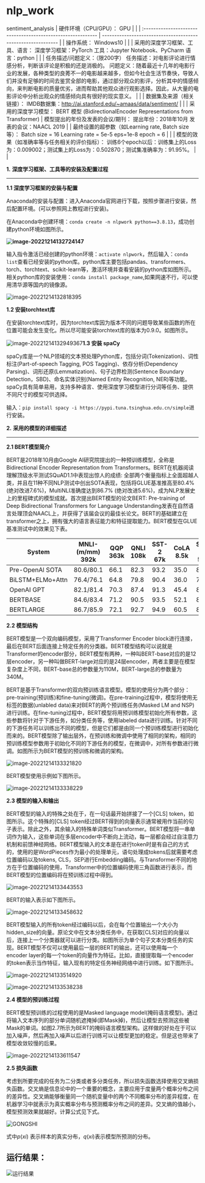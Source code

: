 # nlp_work
sentiment_analysis
| 硬件环境（CPU/GPU）：  GPU                                   |                                                              |
| :----------------------------------------------------------- | ------------------------------------------------------------ |
| 操作系统：  Windows10                                        |                                                              |
| 采用的深度学习框架、工具、语言：  深度学习框架：PyTorch  工具：Jupyter Notebook、PyCharm  语言：python |                                                              |
| 任务描述/问题定义：（限200字）  任务描述：对电影评论进行情感分析，判断该评论是积极的还是消极的。  问题定义：随着最近十几年的电影行业的发展，各种类型的良莠不一的电影越来越多，但如今社会生活节奏快，导致人们并没有足够的时间去鉴赏全部的电影，通过部分观众的影评，分析其中的情感倾向，来判断电影的质量优劣，进而帮助其他观众进行观影选择。因此，从大量的电影评论中分析出观众的情感倾向具有很好的现实意义。 |                                                              |
| 数据集及来源（相关链接）：  IMDB数据集：http://ai.stanford.edu/~amaas/data/sentiment/ |                                                              |
| 采用的深度学习模型：  BERT 模型  (BidirectionalEncoder Representations from  Transformer) | 模型提出的年份及发表的会议/期刊：  提出年份：2018年10月  发表的会议：NAACL 2019 |
| 最终设置的超参数（如Learning rate, Batch size等）：  Batch  size = 16  Learning  rate = 5e-5  eps=1e-8  epoch  = 6 |                                                              |
| 模型的效果（如准确率等与任务相关的评价指标）：  训练6个epoch以后：训练集上的Loss为：0.009002；测试集上的Loss为：0.502870；测试集准确率为：91.95%。 |                                                              |

**1.**   **深度学习框架、工具等的安装及配置过程**

------

**1.1 深度学习框架的安装与配置**

Anaconda的安装与配置：进入Anaconda官网进行下载，按照步骤进行安装，然后配置环境。(可以参照网上教程进行安装)。

在Anaconda中创建环境：`conda create -n nlpwork python==3.8.13`，成功创建python环境如图所示。

**![image-20221214132724147](E:\typora\笔记\img\image-20221214132724147.png)**

输入指令激活已经创建的python环境：`activate nlpwork`，然后输入：`conda list`查看已经安装的python库。python库主要包括pandas、transformers、torch、torchtext、scikit-learn等，激活环境并查看安装的python库如图所示。相关python库的安装使用：`conda install package_name`,如果网速不行，可以使用清华源等国内的镜像源。

![image-20221214132818395](E:\typora\笔记\img\image-20221214132818395.png)

**1.2 安装torchtext库**

在安装torchtext库时，因为torchtext库因为版本不同的问题导致某些函数的所在位置可能会发生变化。所以尽可能安装torchtext库的版本为0.9.0。如图所示。

![image-20221214132949367](E:\typora\笔记\img\image-20221214132949367.png)**1.3 安装 spaCy**

spaCy库是一个NLP领域的文本预处理Python库，包括分词(Tokenization)、词性标注(Part-of-speech Tagging, POS Tagging)、依存分析(Dependency Parsing)、词形还原(Lemmatization)、句子边界检测(Sentence Boundary Detection，SBD)、命名实体识别(Named Entity Recognition, NER)等功能。spaCy具有简单易用，支持多种语言、使用深度学习模型进行分词等任务、提供不同尺寸的模型可供选择。

输入：`pip install spacy -i https://pypi.tuna.tsinghua.edu.cn/simple`进行安装。

**2.**  **采用的模型的详细描述**

------

**2.1 BERT模型简介**

BERT是2018年10月由Google AI研究院提出的一种预训练模型，全称是Bidirectional Encoder Representation from Transformers。BERT在机器阅读理解顶级水平测试SQuAD1.1中表现出惊人的成绩: 全部两个衡量指标上全面超越人类，并且在11种不同NLP测试中创出SOTA表现，包括将GLUE基准推高至80.4% (绝对改进7.6%)，MultiNLI准确度达到86.7% (绝对改进5.6%)，成为NLP发展史上的里程碑式的模型成就。首次提出BERT模型的论文BERT: Pre-training of Deep Bidirectional Transformers for Language Understanding发表在自然语言处理顶会NAACL上，并获得了该届会议的最佳长论文。BERT的基础建立在transformer之上，拥有强大的语言表征能力和特征提取能力。BERT模型在GLUE基准测试中的效果见下表。

| System           | MNLI-(m/mm)  392k | QQP  363k | QNLI  108k | SST-2  67k | CoLA  8.5k | STS-B  5.7k | MRPC  3.5k | RTE  2.5k | Average |
| ---------------- | ----------------- | --------- | ---------- | ---------- | ---------- | ----------- | ---------- | --------- | :------ |
| Pre-OpenAl SOTA  | 80.6/80.1         | 66.1      | 82.3       | 93.2       | 35.0       | 81.0        | 86.0       | 61.7      | 74.0    |
| BiLSTM+ELMo+Attn | 76.4/76.1         | 64.8      | 79.8       | 90.4       | 36.0       | 73.3        | 84.9       | 56.8      | 71.0    |
| OpenAI GPT       | 82.1/81.4         | 70.3      | 87.4       | 91.3       | 45.4       | 80.0        | 82.3       | 56.0      | 75.1    |
| BERTBASE         | 84.6/83.4         | 71.2      | 90.5       | 93.5       | 52.1       | 85.8        | 88.9       | 66.4      | 79.6    |
| BERTLARGE        | 86.7/85.9         | 72.1      | 92.7       | 94.9       | 60.5       | 86.5        | 89.3       | 70.1      | 82.1    |

**2.2 模型结构**

BERT模型是一个双向编码模型，采用了Transformer Encoder block进行连接，最后在BERT后面连接上特定任务的分类器。BERT模型结构可以说就是Transformer的encoder部分，BERT模型有两种，一种叫BERT-base对应的是12层encoder，另一种叫做BERT-large对应的是24层encoder，两者主要是在模型复杂度上不同，BERT-base总的参数量为110M，BERT-large总的参数量为340M。

BERT是基于Transformer的双向预训练语言模型。模型的使用分为两个部分：pre-training(预训练)和fine-tuning(微调)。在pre-training过程中，模型将使用无标签的数据(unlabled data)来对BERT的两个预训练任务(Masked LM and NSP)进行训练。在fine-tuning过程中，BERT模型将用预训练模型初始化所有参数，这些参数将针对于下游任务，如分类任务等，使用labeled data进行训练。针对不同的下游任务可以训练出不同的模型，但是它们都是由同一个预训练模型进行初始化而来的。BERT模型除了输出层外，在预训练和微调中使用了相同的架构，相同的预训练模型参数用于初始化不同的下游任务的模型，在微调中，对所有参数进行微调。如图所示为BERT模型的预训练和微调的架构。

![image-20221214133321820](E:\typora\笔记\img\image-20221214133321820.png)

BERT模型使用示例如下图所示。

![image-20221214133338229](E:\typora\笔记\img\image-20221214133338229.png)

**2.3 模型的输入和输出**

BERT模型的输入的特殊之处在于，在一句话最开始拼接了一个[CLS] token，如图所示。这个特殊的[CLS] token经过BERT得到的向量表示通常被用作当前的句子表示。除此之外，其余输入的特殊单词类似Transformer。BERT模型将一串单词作为输入，这些单词在多层encoder中不断向上流动，每一层都会经过自注意力机制和前馈神经网络。BERT模型输入的文本是在进行token时是有自己的方式的，使用的是WordPieces作为最小的处理单元，语句处理成tokens后就需要考虑位置编码以及tokens, CLS，SEP进行Embedding编码。与Transformer不同的地方在于位置编码的使用，Transformer中的位置编码使用三角函数进行表示，而BERT模型的位置编码将在预训练过程中得到。

![image-20221214133443553](E:\typora\笔记\img\image-20221214133443553.png)

BERT的输入表示如下图所示。

![image-20221214133458632](E:\typora\笔记\img\image-20221214133458632.png)

BERT模型输入的所有token经过编码以后，会在每个位置输出一个大小为hidden_size的向量。原论文中在文本分类任务中，在获取[CLS]对应的向量以后，连接上一个分类器就可以进行分类。如图所示为单个句子文本分类任务的实现。BERT模型不仅可以使用最后一层的BERT的输出，还可以使用每一个encoder layer的每一个token的向量作为特征。比如，直接提取每一个encoder的token表示当作特征，输入现有的特定任务神经网络中进行训练。如下图所示。

![image-20221214133514920](E:\typora\笔记\img\image-20221214133514920.png)

![image-20221214133538238](E:\typora\笔记\img\image-20221214133538238.png)

**2.4 模型的预训练过程**

BERT模型预训练的过程使用的是Masked language model(掩码语言模型)。通过将输入文本序列的部分单词随机遮掩掉(即Mask掉)，然后让模型去预测这些被Mask的单词。如图2.7所示为BERT的掩码语言模型架构。这样做的好处在于可以加入噪声，然后再加入噪声以后进行训练可以让模型更加的稳定。但是这也带来了模型收敛较慢的后果。

![image-20221214133611547](E:\typora\笔记\img\image-20221214133611547.png)

**2.5 损失函数**

考虑到所要完成的任务为二分类或者多分类任务，所以损失函数选择使用交叉熵损失函数。交叉熵是信息论中的一个重要的概念，主要应用于度量两个概率分布之间的差异性。交叉熵能够衡量同一个随机变量中的两个不同概率分布的差异程度，在机器学习中就表示为真实概率分布与预测概率分布之间的差异。交叉熵的值越小，模型预测效果就越好。计算公式见下式。

![GONGSHI](E:\typora\笔记\img\GONGSHI.png)

式中$p(xi)$ 表示样本的真实分布，$q(xi)$表示模型所预测的分布。

 ## 运行结果：



![运行结果](E:\typora\笔记\img\运行结果.png)
